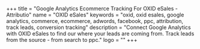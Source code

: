 +++
title = "Google Analytics Ecommerce Tracking For OXID eSales - Attributio"
name = "OXID eSales"
keywords = "oxid, oxid esales, google analytics, commerce, ecommerce, adwords, facebook, ppc, attribution, track leads, conversion tracking"
description = "Connect Google Analytics with OXID eSales to find our where your leads are coming from. Track leads from the source - from search to ppc."
logo = ""
+++
